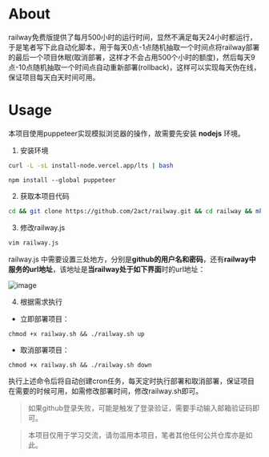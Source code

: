 # About

railway免费版提供了每月500小时的运行时间，显然不满足每天24小时都运行，于是笔者写下此自动化脚本，用于每天0点-1点随机抽取一个时间点将railway部署的最后一个项目休眠(取消部署，这样才不会占用500个小时的额度)，然后每天9点-10点随机抽取一个时间点自动重新部署(rollback)，这样可以实现每天伪在线，保证项目每天白天时间可用。

# Usage
本项目使用puppeteer实现模拟浏览器的操作，故需要先安装 <b>nodejs</b> 环境。

1. 安装环境
```bash
curl -L -sL install-node.vercel.app/lts | bash
```
```
npm install --global puppeteer
```

2. 获取本项目代码
```bash
cd && git clone https://github.com/2act/railway.git && cd railway && mkdir -p chromeData
```

3. 修改railway.js
```bash
vim railway.js
```

railway.js 中需要设置三处地方，分别是<b>github的用户名和密码</b>，还有<b>railway中服务的url地址</b>，该地址是<b>当railway处于如下界面</b>时的url地址：

![image](https://user-images.githubusercontent.com/101410426/191672239-3dc1086b-205b-4ce6-9e77-094909c6c42b.png)

4. 根据需求执行

- 立即部署项目：
```
chmod +x railway.sh && ./railway.sh up
```
- 取消部署项目：
```
chmod +x railway.sh && ./railway.sh down
```

执行上述命令后将自动创建cron任务，每天定时执行部署和取消部署，保证项目在需要的时候可用，如需修改部署时间，修改railway.sh即可。

> 如果github登录失败，可能是触发了登录验证，需要手动输入邮箱验证码即可。

> 本项目仅用于学习交流，请勿滥用本项目，笔者其他任何公共仓库亦是如此。


